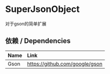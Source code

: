 <h1>SuperJsonObject</h1>
对于gson的简单扩展

<h2>依赖 / Dependencies</h2>

| Name      | Link                                       |
|:----------|:-------------------------------------------|
| Gson      | https://github.com/google/gson             |

